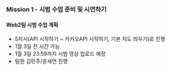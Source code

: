 ### **Mission 1 - 시범 수업 준비 및 시연하기**

#### Web2팀 시범 수업 계획

 - 5차시(API 시작하기 ~ 카카오API 시작하기, 기본 지도 띄우기)로 진행
 - 1월 3일 전 시간 가능
 - 1월 3일 23:59까지 시범 영상 업로드 예정
 - 팀원 김민주/윤새연 진행

